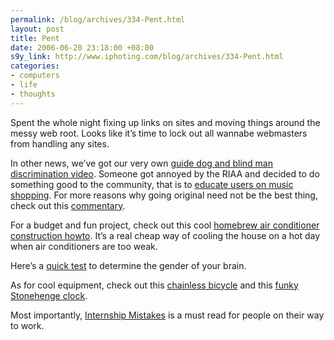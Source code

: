 ```yaml
--- 
permalink: /blog/archives/334-Pent.html
layout: post
title: Pent
date: 2006-06-20 23:18:00 +08:00
s9y_link: http://www.iphoting.com/blog/archives/334-Pent.html
categories: 
- computers
- life
- thoughts
---
```

<p class="whiteline"><p>Spent the whole night fixing up links on sites and moving things around the messy web root. Looks like it&#8217;s time to lock out all wannabe webmasters from handling any sites.</p>
</p><p class="whiteline"><p>In other news, we&#8217;ve got our very own <a onclick="_gaq.push(['_trackPageview', '/extlink/tomorrow.sg/archives/2006/06/19/guide_dog_discrimination_in_sing.html']);"  href="http://tomorrow.sg/archives/2006/06/19/guide_dog_discrimination_in_sing.html">guide dog and blind man discrimination video</a>. Someone got annoyed by the RIAA and decided to do something good to the community, that is to <a onclick="_gaq.push(['_trackPageview', '/extlink/www.ghacks.net/2006/06/16/how-to-boycott-the-music-industry-and-still-enjoy-music/']);"  href="http://www.ghacks.net/2006/06/16/how-to-boycott-the-music-industry-and-still-enjoy-music/">educate users on music shopping</a>. For more reasons why going original need not be the best thing, check out this <a onclick="_gaq.push(['_trackPageview', '/extlink/www.networkworld.com/newsletters/sbt/2006/0612networker3.html?page=1']);"  href="http://www.networkworld.com/newsletters/sbt/2006/0612networker3.html?page=1">commentary</a>.</p>
</p><p class="whiteline"><p>For a budget and fun project, check out this cool <a onclick="_gaq.push(['_trackPageview', '/extlink/www.eng.uwaterloo.ca/%7Egmilburn/ac/']);"  href="http://www.eng.uwaterloo.ca/%7Egmilburn/ac/">homebrew air conditioner construction howto</a>. It&#8217;s a real cheap way of cooling the house on a hot day when air conditioners are too weak.</p>
</p><p class="whiteline"><p>Here&#8217;s a <a onclick="_gaq.push(['_trackPageview', '/extlink/www.bbc.co.uk/science/humanbody/sex/']);"  href="http://www.bbc.co.uk/science/humanbody/sex/">quick test</a> to determine the gender of your brain.</p>
</p><p class="whiteline"><p>As for cool equipment, check out this <a onclick="_gaq.push(['_trackPageview', '/extlink/www.gizmag.co.uk/go/5764/']);"  href="http://www.gizmag.co.uk/go/5764/">chainless bicycle</a> and this <a onclick="_gaq.push(['_trackPageview', '/extlink/www.thinkgeek.com/gadgets/watches/7d2b/']);"  href="http://www.thinkgeek.com/gadgets/watches/7d2b/">funky Stonehenge clock</a>.</p>
</p><p class="break"><p>Most importantly, <a onclick="_gaq.push(['_trackPageview', '/extlink/images.businessweek.com/ss/06/06/intern_mistakes/index_01.htm']);"  href="http://images.businessweek.com/ss/06/06/intern_mistakes/index_01.htm">Internship Mistakes</a> is a must read for people on their way to work.</p></p>
